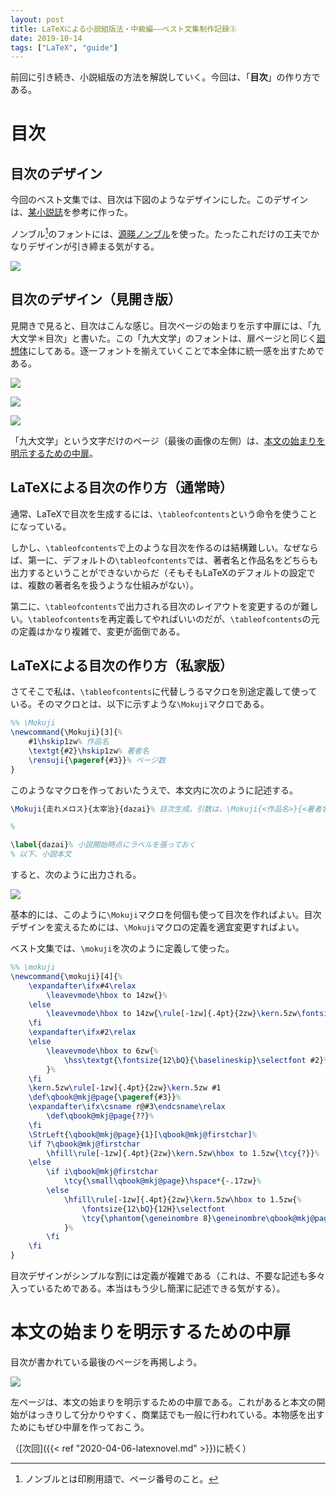 ```yaml
---
layout: post
title: LaTeXによる小説組版法・中級編――ベスト文集制作記録③
date: 2019-10-14
tags: ["LaTeX", "guide"]
---
```


前回に引き続き、小説組版の方法を解説していく。今回は、「**目次**」の作り方である。

# 目次
## 目次のデザイン
今回のベスト文集では、目次は下図のようなデザインにした。このデザインは、[某小説誌](https://www.gentosha.co.jp/s/gento/)を参考に作った。

ノンブル[^1]のフォントには、[源暎ノンブル](https://okoneya.jp/font/download.html#dl-genb)を使った。たったこれだけの工夫でかなりデザインが引き締まる気がする。

[^1]: ノンブルとは印刷用語で、ページ番号のこと。

<!-- ![](/latex/assets/img/2019-10-14a.png) -->

![](/latex/assets/img/2019-10-14b.png)

<!-- ![](/latex/assets/img/2019-10-14c.png) -->

<!-- ![](/latex/assets/img/2019-10-14d.png) -->

## 目次のデザイン（見開き版）
見開きで見ると、目次はこんな感じ。目次ページの始まりを示す中扉には、「九大文学＊目次」と書いた。この「九大文学」のフォントは、扉ページと同じく[廻想体](https://moji-waku.com/kaiso/)にしてある。逐一フォントを揃えていくことで本全体に統一感を出すためである。

![](/latex/assets/img/2019-10-14-2in1a.png)

![](/latex/assets/img/2019-10-14-2in1b.png)

![](/latex/assets/img/2019-10-14-2in1c.png)

「九大文学」という文字だけのページ（最後の画像の左側）は、[本文の始まりを明示するための中扉](#本文の始まりを明示するための中扉)。

## LaTeXによる目次の作り方（通常時）
通常、LaTeXで目次を生成するには、`\tableofcontents`という命令を使うことになっている。

しかし、`\tableofcontents`で上のような目次を作るのは結構難しい。なぜならば、第一に、デフォルトの`\tableofcontents`では、著者名と作品名をどちらも出力するということができないからだ（そもそもLaTeXのデフォルトの設定では、複数の著者名を扱うような仕組みがない）。

第二に、`\tableofcontents`で出力される目次のレイアウトを変更するのが難しい。`\tableofcontents`を再定義してやればいいのだが、`\tableofcontents`の元の定義はかなり複雑で、変更が面倒である。

## LaTeXによる目次の作り方（私家版）
さてそこで私は、`\tableofcontents`に代替しうるマクロを別途定義して使っている。そのマクロとは、以下に示すような`\Mokuji`マクロである。

```LaTeX
%% \Mokuji
\newcommand{\Mokuji}[3]{%
    #1\hskip1zw% 作品名
    \textgt{#2}\hskip1zw% 著者名
    \rensuji{\pageref{#3}}% ページ数
}
```

このようなマクロを作っておいたうえで、本文内に次のように記述する。

```LaTeX
\Mokuji{走れメロス}{太宰治}{dazai}% 目次生成。引数は、\Mokuji{<作品名>}{<著者名>}{<ページ参照用ラベル>}とする。

%

\label{dazai}% 小説開始時点にラベルを張っておく
% 以下、小説本文
```

すると、次のように出力される。

![](/latex/assets/img/2019-10-14e.png)

基本的には、このように`\Mokuji`マクロを何個も使って目次を作ればよい。目次デザインを変えるためには、`\Mokuji`マクロの定義を適宜変更すればよい。

ベスト文集では、`\mokuji`を次のように定義して使った。

```LaTeX
%% \mokuji
\newcommand{\mokuji}[4]{%
    \expandafter\ifx#4\relax
        \leavevmode\hbox to 14zw{}%
    \else
        \leavevmode\hbox to 14zw{\rule[-1zw]{.4pt}{2zw}\kern.5zw\fontsize{12\bQ}{\baselineskip}\selectfont #4\hss}%
    \fi
    \expandafter\ifx#2\relax
    \else
        \leavevmode\hbox to 6zw{%
            \hss\textgt{\fontsize{12\bQ}{\baselineskip}\selectfont #2}%
        }%
    \fi
    \kern.5zw\rule[-1zw]{.4pt}{2zw}\kern.5zw #1
    \def\qbook@mkj@page{\pageref{#3}}%
    \expandafter\ifx\csname r@#3\endcsname\relax
        \def\qbook@mkj@page{??}%
    \fi
    \StrLeft{\qbook@mkj@page}{1}[\qbook@mkj@firstchar]%
    \if ?\qbook@mkj@firstchar
        \hfill\rule[-1zw]{.4pt}{2zw}\kern.5zw\hbox to 1.5zw{\tcy{?}}%
    \else
        \if i\qbook@mkj@firstchar
            \tcy{\small\qbook@mkj@page}\hspace*{-.17zw}%
        \else
            \hfill\rule[-1zw]{.4pt}{2zw}\kern.5zw\hbox to 1.5zw{%
                \fontsize{12\bQ}{12H}\selectfont
                \tcy{\phantom{\geneinombre 8}\geneinombre\qbook@mkj@page\phantom{\geneinombre 9}}%
            }%
        \fi
    \fi
}
```

目次デザインがシンプルな割には定義が複雑である（これは、不要な記述も多々入っているためである。本当はもう少し簡潔に記述できる気がする）。

# 本文の始まりを明示するための中扉
目次が書かれている最後のページを再掲しよう。

![](/latex/assets/img/2019-10-14-2in1c.png)

左ページは、本文の始まりを明示するための中扉である。これがあると本文の開始がはっきりして分かりやすく、商業誌でも一般に行われている。本物感を出すためにもぜひ中扉を作っておこう。

（[次回]({{< ref "2020-04-06-latexnovel.md" >}})に続く）
